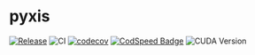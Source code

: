 # pyxis

[![Release](https://img.shields.io/github/v/release/Glatzel/pyxis)](https://github.com/Glatzel/pyxis/releases/latest)
![CI](https://github.com/Glatzel/pyxis/actions/workflows/ci.yml/badge.svg?branch=main)
[![codecov](https://codecov.io/gh/Glatzel/pyxis/graph/badge.svg?token=I6L8Y698AR)](https://codecov.io/gh/Glatzel/pyxis)
[![CodSpeed Badge](https://img.shields.io/endpoint?url=https://codspeed.io/badge.json)](https://codspeed.io/Glatzel/pyxis)
![CUDA Version](https://img.shields.io/badge/CUDA-12.8-green?logo=nvidia&logoColor=white)
